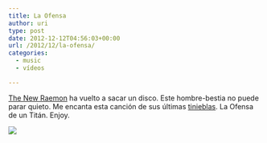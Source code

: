 ```yaml
---
title: La Ofensa
author: uri
type: post
date: 2012-12-12T04:56:03+00:00
url: /2012/12/la-ofensa/
categories:
  - music
  - vídeos

---
```

<a href="http://www.thenewraemon.com/" target="_blank">The New Raemon</a> ha vuelto a sacar un disco. Este hombre-bestia no puede parar quieto. Me encanta esta canción de sus últimas <a href="http://open.spotify.com/album/1DrVeZYFyyGLsoI358UcOX" target="_blank">tinieblas</a>. La Ofensa de un Titán. Enjoy.

[![](http://img.youtube.com/vi/9A_aAPTos9o/0.jpg)](https://youtube.com/watch?v=9A_aAPTos9o) 